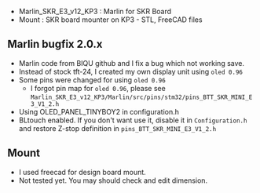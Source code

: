 * Marlin_SKR_E3_v12_KP3 : Marlin for SKR Board
* Mount : SKR board mounter on KP3 - STL, FreeCAD files


## Marlin bugfix 2.0.x
* Marlin code from BIQU github and I fix a bug which not working save.
* Instead of stock tft-24, I created my own display unit using `oled 0.96`
* Some pins were changed for using `oled 0.96`
    * I forgot pin map for `oled 0.96`, please see `Marlin_SKR_E3_v12_KP3/Marlin/src/pins/stm32/pins_BTT_SKR_MINI_E3_V1_2.h`
* Using OLED_PANEL_TINYBOY2 in configuration.h
* BLtouch enabled. If you don't want use it, disable it in `Configuration.h` and restore Z-stop definition in `pins_BTT_SKR_MINI_E3_V1_2.h`

## Mount
* I used freecad for design board mount.
* Not tested yet. You may should check and edit dimension.
